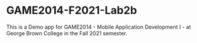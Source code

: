 # GAME2014-F2021-Lab2b

This is a Demo app for GAME2014 - Mobile Application Development I - at George Brown College in the Fall 2021 semester.
